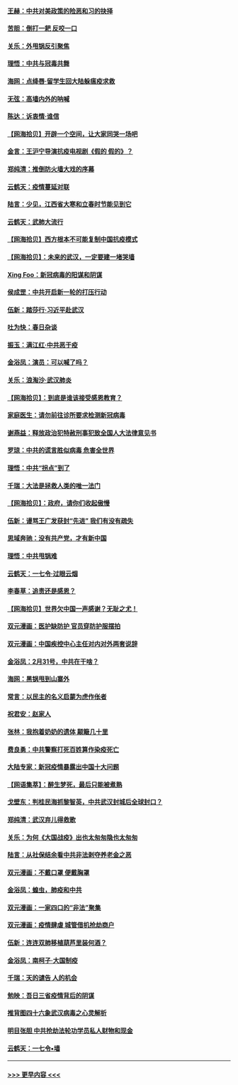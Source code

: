 #### [王赫：中共对美政策的险恶和习的抉择](../pages/nsc993/n11944942.md?t=03170602) 
#### [苦胆：倒打一耙 反咬一口](../pages/nsc993/n11944542.md?t=03170602) 
#### [关乐：外甩锅反引聚焦](../pages/nsc993/n11944211.md?t=03170602) 
#### [理悟：中共与冠毒共舞](../pages/nsc993/n11944197.md?t=03170602) 
#### [海网：点绛唇‧留学生回大陆躲瘟疫求救](../pages/nsc993/n11944043.md?t=03170602) 
#### [无弦：高墙内外的呐喊](../pages/nsc993/n11943684.md?t=03170602) 
#### [陈达：诉衷情·谁信](../pages/nsc993/n11942899.md?t=03170602) 
#### [【网海拾贝】开辟一个空间，让大家同哭一场吧](../pages/nsc993/n11942165.md?t=03170602) 
#### [金言：王沪宁导演抗疫电视剧《假的 假的》？](../pages/nsc993/n11941510.md?t=03170602) 
#### [郑纯清：推倒防火墙大戏的序幕](../pages/nsc993/n11940838.md?t=03170602) 
#### [云鹤天：疫情蔓延对联](../pages/nsc993/n11940579.md?t=03170602) 
#### [陆言：少见，江西省大寒和立春时节能见到它](../pages/nsc993/n11939983.md?t=03170602) 
#### [云鹤天：武肺大流行](../pages/nsc993/n11939902.md?t=03170602) 
#### [【网海拾贝】西方根本不可能复制中国抗疫模式](../pages/nsc993/n11939725.md?t=03170602) 
#### [【网海拾贝】：未来的武汉，一定要建一堵哭墙](../pages/nsc993/n11938684.md?t=03170602) 
#### [Xing Foo：新冠病毒的阳谋和阴谋](../pages/nsc993/n11936086.md?t=03170602) 
#### [侯成罡：中共开启新一轮的打压行动](../pages/nsc993/n11935730.md?t=03170602) 
#### [伍新：踏莎行‧习近平赴武汉](../pages/nsc993/n11935157.md?t=03170602) 
#### [吐为快：春日杂谈](../pages/nsc993/n11934776.md?t=03170602) 
#### [振玉：满江红‧中共恶于疫](../pages/nsc993/n11934647.md?t=03170602) 
#### [金浴凤：演员：可以喊了吗？](../pages/nsc993/n11934602.md?t=03170602) 
#### [关乐：浪淘沙·武汉肺炎](../pages/nsc993/n11931792.md?t=03170602) 
#### [【网海拾贝】：到底是谁该接受感恩教育？](../pages/nsc993/n11931552.md?t=03170602) 
#### [家庭医生：请勿前往诊所要求检测新冠病毒](../pages/nsc993/n11929190.md?t=03170602) 
#### [谢燕益：释放政治犯特赦刑事犯致全国人大法律意见书](../pages/nsc993/n11928978.md?t=03170602) 
#### [罗琼：中共的谎言胜似病毒 危害全世界](../pages/nsc993/n11922636.md?t=03170602) 
#### [理悟：中共“拐点”到了](../pages/nsc993/n11928496.md?t=03170602) 
#### [千瑞：大法是拯救人类的唯一法门](../pages/nsc993/n11927637.md?t=03170602) 
#### [【网海拾贝】：政府，请你们收起傲慢](../pages/nsc993/n11926932.md?t=03170602) 
#### [伍新：谩骂王广发获封“先进” 我们有没有疏失](../pages/nsc993/n11926101.md?t=03170602) 
#### [思域奔驰：没有共产党，才有新中国](../pages/nsc993/n11926058.md?t=03170602) 
#### [理悟：中共甩锅难](../pages/nsc993/n11925355.md?t=03170602) 
#### [云鹤天：一七令·过眼云烟](../pages/nsc993/n11925284.md?t=03170602) 
#### [李春草：追责还是感恩？](../pages/nsc993/n11925274.md?t=03170602) 
#### [【网海拾贝】世界欠中国一声感谢？无耻之尤！](../pages/nsc993/n11925239.md?t=03170602) 
#### [双元漫画：医护缺防护 官员穿防护服摆拍](../pages/nsc993/n11923899.md?t=03170602) 
#### [双元漫画：中国疾控中心主任对内对外两套说辞](../pages/nsc993/n11921994.md?t=03170602) 
#### [金浴凤：2月31号，中共在干啥？](../pages/nsc993/n11922706.md?t=03170602) 
#### [海网：黑锅甩到山寨外](../pages/nsc993/n11922688.md?t=03170602) 
#### [常言：以民主的名义启蒙为虎作伥者](../pages/nsc993/n11922217.md?t=03170602) 
#### [祝君安：赵家人](../pages/nsc993/n11922209.md?t=03170602) 
#### [张林：我抱着奶奶的遗体 颠簸几十里](../pages/nsc993/n11920945.md?t=03170602) 
#### [费良勇：中共警察打死百姓算作染疫死亡](../pages/nsc993/n11919264.md?t=03170602) 
#### [大陆专家：新冠疫情暴露出中国十大问题](../pages/nsc993/n11919187.md?t=03170602) 
#### [【网语集萃】：醉生梦死，最后只能被煮熟](../pages/nsc993/n11918994.md?t=03170602) 
#### [戈壁东：判桂民海抓黎智英，中共武汉封城后全球封口？](../pages/nsc993/n11917982.md?t=03170602) 
#### [郑纯清：武汉弃儿得救歌](../pages/nsc993/n11917881.md?t=03170602) 
#### [关乐：为何《大国战疫》出也太匆匆隐也太匆匆](../pages/nsc993/n11917792.md?t=03170602) 
#### [陆言：从社保结余看中共非法剥夺养老金之恶](../pages/nsc993/n11917084.md?t=03170602) 
#### [双元漫画：不戴口罩 便戴胸罩](../pages/nsc993/n11916447.md?t=03170602) 
#### [金浴凤：蝗虫，肺疫和中共](../pages/nsc993/n11916904.md?t=03170602) 
#### [双元漫画：一家四口的“非法”聚集](../pages/nsc993/n11916378.md?t=03170602) 
#### [双元漫画：疫情肆虐 城管借机抢劫商户](../pages/nsc993/n11916310.md?t=03170602) 
#### [伍新：连连双肺移植葫芦里装何酒？](../pages/nsc993/n11913667.md?t=03170602) 
#### [金浴凤：南柯子·大国制疫](../pages/nsc993/n11913657.md?t=03170602) 
#### [千瑞：天的谴告  人的机会](../pages/nsc993/n11913309.md?t=03170602) 
#### [勉映：吾日三省疫情背后的阴谋](../pages/nsc993/n11913079.md?t=03170602) 
#### [推背图四十六象武汉病毒之心灵解析](../pages/nsc993/n11911761.md?t=03170602) 
#### [明目张胆 中共抢劫法轮功学员私人财物和现金](../pages/nsc993/n11910262.md?t=03170602) 
#### [云鹤天：一七令▪墙](../pages/nsc993/n11910627.md?t=03170602) 

----
#### [ >>> 更早内容 <<< ](../indexes/nsc993-earlier.md)
